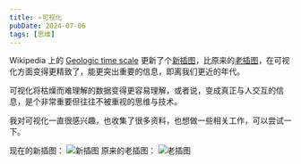 ```yaml
---
title: ⭐️可视化
pubDate: 2024-07-06
tags: [思维]
---
```

Wikipedia 上的 [Geologic time scale] 更新了个[新插图]，比原来的[老插图]，在可视化方面变得更精致了，能更突出重要的信息，即离我们更近的年代。

可视化将枯燥而难理解的数据变得更容易理解，或者说，变成真正与人交互的信息，是个非常重要但往往不被重视的思维与技术。

我对可视化一直很感兴趣，也收集了很多资料，也想做一些相关工作，可以尝试一下。

现在的新插图：
![新插图](/images/Geologic_time_scale.svg)
原来的老插图：
![老插图](/images/Geologic_Clock_with_events_and_periods.svg)

[Geologic time scale]: https://en.wikipedia.org/wiki/Geologic_time_scale
[新插图]: https://en.wikipedia.org/wiki/File:Geologic_time_scale_-_spiral_-_ICS_colours_(light)_-_path_text.svg
[老插图]: https://en.wikipedia.org/wiki/File:Geologic_Clock_with_events_and_periods.svg
